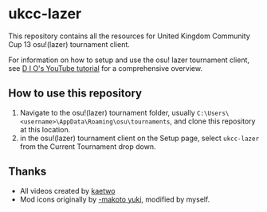 # ukcc-lazer

This repository contains all the resources for United Kingdom Community Cup 13 osu!(lazer) tournament client. 

For information on how to setup and use the osu! lazer tournament client, see [D I O's YouTube tutorial](https://www.youtube.com/watch?v=l_nFynsxKRs&t=371s&pp=ygUbb3N1IGxhemVyIHRvdXJuYW1lbnQgY2xpZW50) for a comprehensive overview. 

## How to use this repository

1. Navigate to the osu!(lazer) tournament folder, usually `C:\Users\<username>\AppData\Roaming\osu\tournaments`, and clone this repository at this location. 
2. in the osu!(lazer) tournament client on the Setup page, select `ukcc-lazer` from the Current Tournament drop down.

## Thanks

- All videos created by [kaetwo](https://linktr.ee/o.kae)
- Mod icons originally by [-makoto yuki](https://osu.ppy.sh/community/forums/topics/265638?n=1), modified by myself. 
